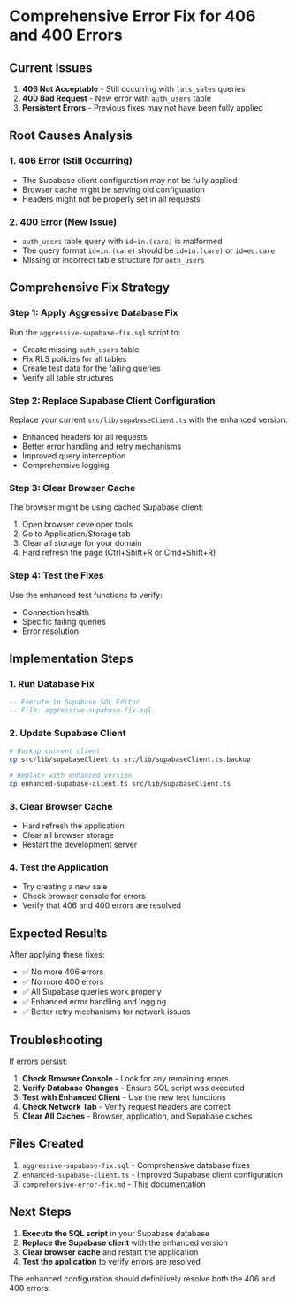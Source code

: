 # Comprehensive Error Fix for 406 and 400 Errors

## Current Issues
1. **406 Not Acceptable** - Still occurring with `lats_sales` queries
2. **400 Bad Request** - New error with `auth_users` table
3. **Persistent Errors** - Previous fixes may not have been fully applied

## Root Causes Analysis

### 1. 406 Error (Still Occurring)
- The Supabase client configuration may not be fully applied
- Browser cache might be serving old configuration
- Headers might not be properly set in all requests

### 2. 400 Error (New Issue)
- `auth_users` table query with `id=in.(care)` is malformed
- The query format `id=in.(care)` should be `id=in.(care)` or `id=eq.care`
- Missing or incorrect table structure for `auth_users`

## Comprehensive Fix Strategy

### Step 1: Apply Aggressive Database Fix
Run the `aggressive-supabase-fix.sql` script to:
- Create missing `auth_users` table
- Fix RLS policies for all tables
- Create test data for the failing queries
- Verify all table structures

### Step 2: Replace Supabase Client Configuration
Replace your current `src/lib/supabaseClient.ts` with the enhanced version:
- Enhanced headers for all requests
- Better error handling and retry mechanisms
- Improved query interception
- Comprehensive logging

### Step 3: Clear Browser Cache
The browser might be using cached Supabase client:
1. Open browser developer tools
2. Go to Application/Storage tab
3. Clear all storage for your domain
4. Hard refresh the page (Ctrl+Shift+R or Cmd+Shift+R)

### Step 4: Test the Fixes
Use the enhanced test functions to verify:
- Connection health
- Specific failing queries
- Error resolution

## Implementation Steps

### 1. Run Database Fix
```sql
-- Execute in Supabase SQL Editor
-- File: aggressive-supabase-fix.sql
```

### 2. Update Supabase Client
```bash
# Backup current client
cp src/lib/supabaseClient.ts src/lib/supabaseClient.ts.backup

# Replace with enhanced version
cp enhanced-supabase-client.ts src/lib/supabaseClient.ts
```

### 3. Clear Browser Cache
- Hard refresh the application
- Clear all browser storage
- Restart the development server

### 4. Test the Application
- Try creating a new sale
- Check browser console for errors
- Verify that 406 and 400 errors are resolved

## Expected Results

After applying these fixes:
- ✅ No more 406 errors
- ✅ No more 400 errors
- ✅ All Supabase queries work properly
- ✅ Enhanced error handling and logging
- ✅ Better retry mechanisms for network issues

## Troubleshooting

If errors persist:

1. **Check Browser Console** - Look for any remaining errors
2. **Verify Database Changes** - Ensure SQL script was executed
3. **Test with Enhanced Client** - Use the new test functions
4. **Check Network Tab** - Verify request headers are correct
5. **Clear All Caches** - Browser, application, and Supabase caches

## Files Created

1. `aggressive-supabase-fix.sql` - Comprehensive database fixes
2. `enhanced-supabase-client.ts` - Improved Supabase client configuration
3. `comprehensive-error-fix.md` - This documentation

## Next Steps

1. **Execute the SQL script** in your Supabase database
2. **Replace the Supabase client** with the enhanced version
3. **Clear browser cache** and restart the application
4. **Test the application** to verify errors are resolved

The enhanced configuration should definitively resolve both the 406 and 400 errors.

